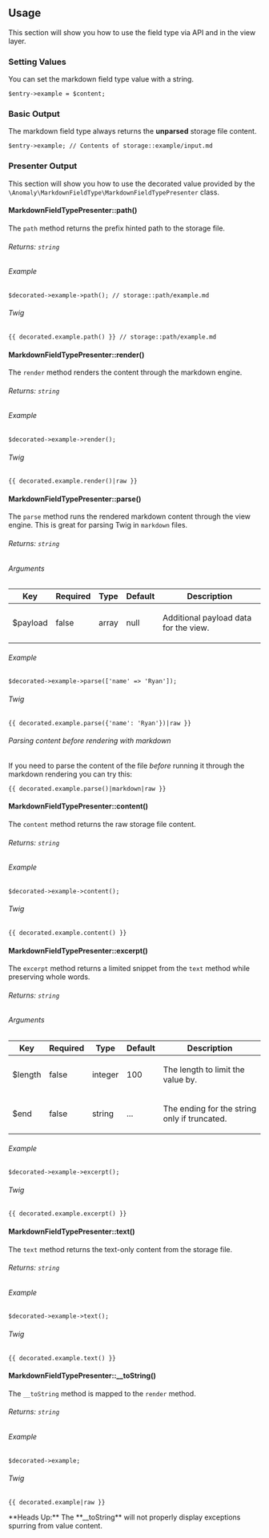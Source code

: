 ## Usage[](#usage)

This section will show you how to use the field type via API and in the view layer.


### Setting Values[](#usage/setting-values)

You can set the markdown field type value with a string.

    $entry->example = $content;


### Basic Output[](#usage/basic-output)

The markdown field type always returns the **unparsed** storage file content.

    $entry->example; // Contents of storage::example/input.md


### Presenter Output[](#usage/presenter-output)

This section will show you how to use the decorated value provided by the `\Anomaly\MarkdownFieldType\MarkdownFieldTypePresenter` class.


#### MarkdownFieldTypePresenter::path()[](#usage/presenter-output/markdownfieldtypepresenter-path)

The `path` method returns the prefix hinted path to the storage file.

###### Returns: `string`

###### Example

    $decorated->example->path(); // storage::path/example.md

###### Twig

    {{ decorated.example.path() }} // storage::path/example.md


#### MarkdownFieldTypePresenter::render()[](#usage/presenter-output/markdownfieldtypepresenter-render)

The `render` method renders the content through the markdown engine.

###### Returns: `string`

###### Example

    $decorated->example->render();

###### Twig

    {{ decorated.example.render()|raw }}


#### MarkdownFieldTypePresenter::parse()[](#usage/presenter-output/markdownfieldtypepresenter-parse)

The `parse` method runs the rendered markdown content through the view engine. This is great for parsing Twig in `markdown` files.

###### Returns: `string`

###### Arguments

<table class="table table-bordered table-striped">

<thead>

<tr>

<th>Key</th>

<th>Required</th>

<th>Type</th>

<th>Default</th>

<th>Description</th>

</tr>

</thead>

<tbody>

<tr>

<td>

$payload

</td>

<td>

false

</td>

<td>

array

</td>

<td>

null

</td>

<td>

Additional payload data for the view.

</td>

</tr>

</tbody>

</table>

###### Example

    $decorated->example->parse(['name' => 'Ryan']);

###### Twig

    {{ decorated.example.parse({'name': 'Ryan'})|raw }}

###### Parsing content before rendering with markdown

If you need to parse the content of the file _before_ running it through the markdown rendering you can try this:

    {{ decorated.example.parse()|markdown|raw }}


#### MarkdownFieldTypePresenter::content()[](#usage/presenter-output/markdownfieldtypepresenter-content)

The `content` method returns the raw storage file content.

###### Returns: `string`

###### Example

    $decorated->example->content();

###### Twig

    {{ decorated.example.content() }}


#### MarkdownFieldTypePresenter::excerpt()[](#usage/presenter-output/markdownfieldtypepresenter-excerpt)

The `excerpt` method returns a limited snippet from the `text` method while preserving whole words.

###### Returns: `string`

###### Arguments

<table class="table table-bordered table-striped">

<thead>

<tr>

<th>Key</th>

<th>Required</th>

<th>Type</th>

<th>Default</th>

<th>Description</th>

</tr>

</thead>

<tbody>

<tr>

<td>

$length

</td>

<td>

false

</td>

<td>

integer

</td>

<td>

100

</td>

<td>

The length to limit the value by.

</td>

</tr>

<tr>

<td>

$end

</td>

<td>

false

</td>

<td>

string

</td>

<td>

...

</td>

<td>

The ending for the string only if truncated.

</td>

</tr>

</tbody>

</table>

###### Example

    $decorated->example->excerpt();

###### Twig

    {{ decorated.example.excerpt() }}


#### MarkdownFieldTypePresenter::text()[](#usage/presenter-output/markdownfieldtypepresenter-text)

The `text` method returns the text-only content from the storage file.

###### Returns: `string`

###### Example

    $decorated->example->text();

###### Twig

    {{ decorated.example.text() }}


#### MarkdownFieldTypePresenter::__toString()[](#usage/presenter-output/markdownfieldtypepresenter-tostring)

The `__toString` method is mapped to the `render` method.

###### Returns: `string`

###### Example

    $decorated->example;

###### Twig

    {{ decorated.example|raw }}

<div class="alert alert-danger">**Heads Up:** The **__toString** will not properly display exceptions spurring from value content.</div>

